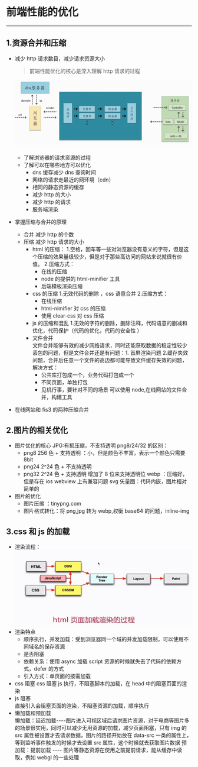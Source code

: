 # 前端性能的优化
----
## 1.资源合并和压缩

-   减少 http 请求数目，减少请求资源大小

    > 前端性能优化的核心是深入理解 http 请求的过程
    
    ![blockchain](1.png "http请求")

    -   了解浏览器的请求资源的过程
    -   了解可以在哪些地方可以优化
        -   dns 缓存减少 dns 查询时间
        -   网络的请求走最近的网环境（cdn）
        -   相同的静态资源的缓存
        -   减少 http 的大小
        -   减少 http 的请求
        -   服务端渲染

-   掌握压缩与合并的原理
    -   合并
        减少 http 的个数
    -   压缩
        减少 http 请求的大小
        -   html 的压缩： 1.空格，回车等一些对浏览器没有意义的字符，但是这个压缩的效果量级较少，但是对于那些高访问的网站来说就很有价值。 2.压缩方式：
            -   在线的压缩
            -   node 的提供的 html-minifier 工具
            -   后端模板渲染压缩
        -   css 的压缩 1.无效代码的删除 ，css 语意合并 2.压缩方式：
            -   在线压缩
            -   html-nimifier 对 css 的压缩
            -   使用 clear-css 对 css 压缩
        -   js 的压缩和混乱 1.无效的字符的删除，删除注释，代码语意的删减和优化，代码保护（代码的优化，代码的安全性 ）
        -   文件合并  
             文件合并能够有效的减少网络请求，同时还能获取数据的稳定性较少丢包的问题，但是文件合并还是有问题：1. 首屏渲染问题 2.缓存失效问题，合并后任意一个文件的高边都可能导致文件缓存失效的问题，解决方式：
            -   公共库打包成一个，业务代码打包成一个
            -   不同页面，单独打包
            -   见机行事，要针对不同的场景
                可以使用 node,在线网站的文件合并，构建工具
-   在线网站和 fis3 的两种压缩合并

## 2.图片的相关优化

-   图片优化的核心
    JPG:有损压缩，不支持透明
    png8/24/32 的区别：
    -   png8 256 色 + 支持透明 ：小，但是颜色不丰富，表示一个颜色只需要 8bit
    -   png24 2^24 色 + 不支持透明
    -   png32 2^24 色 + 支持透明 增加了 8 位来支持透明位
        webp ：压缩好，但是存在 ios webview 上有兼容问题
        svg 矢量图：代码内嵌，图片相对简单的
-   图片的优化
    -   图片压缩 ：tinypng.com
    -   图片格式转化：将 png,jpg 转为 webp,权衡 base64 的问题，inline-img

## 3.css 和 js 的加载

-   渲染流程：
    ![blockchain](2.png "http请求")
-   渲染特点
    -   顺序执行，并发加载：受到浏览器同一个域的并发加载限制，可以使用不同域名的保存资源
    -   是否阻塞
    -   依赖关系：使用 async 加载 script 资源的时候就失去了代码的依赖方式，defer 的方式
    -   引入方式：单页面的按需加载
-   css 阻塞
    css 阻塞 js 执行，不阻塞脚本的加载，在 head 中的阻塞页面的渲染
-   js 阻塞  
     直接引入会阻塞页面的渲染，不阻塞资源的加载，顺序执行
-   懒加载和预加载  
     懒加载：延迟加载----图片进入可视区域后请求图片资源，对于电商等图片多的场景很实用，同时可以减少无用资源的加载，减少页面阻塞，只有 img 的 src 属性被设置才去请求数据，图片的路径开始放在 data-src 一类的属性上，等到监听事件触发的时候才去设置 src 属性，这个时候就去获取图片数据
    预加载：提前加载 ---- 图片等静态资源在使用之前提前请求，能从缓存中读取，例如 webgl 的一些处理
